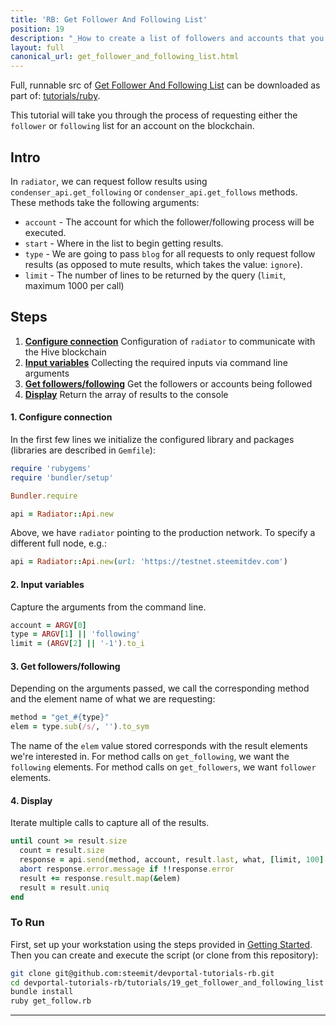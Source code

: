 ```yaml
---
title: 'RB: Get Follower And Following List'
position: 19
description: "_How to create a list of followers and accounts that you are following._"
layout: full
canonical_url: get_follower_and_following_list.html
---              
```

<span class="fa-pull-left top-of-tutorial-repo-link"><span class="first-word">Full</span>, runnable src of [Get Follower And Following List](https://gitlab.syncad.com/hive/devportal/-/tree/master/tutorials/ruby/tutorials/19_get_follower_and_following_list) can be downloaded as part of: [tutorials/ruby](https://gitlab.syncad.com/hive/devportal/-/tree/master/tutorials/ruby).</span>
<br>



This tutorial will take you through the process of requesting either the `follower` or `following` list for an account on the blockchain.

## Intro

In `radiator`, we can request follow results using `condenser_api.get_following` or `condenser_api.get_follows` methods.  These methods take the following arguments:

* `account` - The account for which the follower/following process will be executed.
* `start` - Where in the list to begin getting results.
* `type` - We are going to pass `blog` for all requests to only request follow results (as opposed to mute results, which takes the value: `ignore`).
* `limit` - The number of lines to be returned by the query (`limit`, maximum 1000 per call)

## Steps

1.  [**Configure connection**](#connection) Configuration of `radiator` to communicate with the Hive blockchain
2.  [**Input variables**](#input) Collecting the required inputs via command line arguments
3.  [**Get followers/following**](#query) Get the followers or accounts being followed
4.  [**Display**](#display) Return the array of results to the console

#### 1. Configure connection<a name="connection"></a>

In the first few lines we initialize the configured library and packages (libraries are described in `Gemfile`):

```ruby
require 'rubygems'
require 'bundler/setup'

Bundler.require

api = Radiator::Api.new
```

Above, we have `radiator` pointing to the production network.  To specify a different full node, e.g.:

```ruby
api = Radiator::Api.new(url: 'https://testnet.steemitdev.com')
```

#### 2. Input variables<a name="input"></a>

Capture the arguments from the command line.

```ruby
account = ARGV[0]
type = ARGV[1] || 'following'
limit = (ARGV[2] || '-1').to_i
```

#### 3. Get followers/following<a name="query"></a>

Depending on the arguments passed, we call the corresponding method and the element name of what we are requesting:

```ruby
method = "get_#{type}"
elem = type.sub(/s/, '').to_sym
```

The name of the `elem` value stored corresponds with the result elements we're interested in.  For method calls on `get_following`, we want the `following` elements.  For method calls on `get_followers`, we want `follower` elements.

#### 4. Display<a name="display"></a>

Iterate multiple calls to capture all of the results.

```ruby
until count >= result.size
  count = result.size
  response = api.send(method, account, result.last, what, [limit, 100].max)
  abort response.error.message if !!response.error
  result += response.result.map(&elem)
  result = result.uniq
end
```

### To Run

First, set up your workstation using the steps provided in [Getting Started](https://developers.hive.io/tutorials-ruby/getting_started).  Then you can create and execute the script (or clone from this repository):

```bash
git clone git@github.com:steemit/devportal-tutorials-rb.git
cd devportal-tutorials-rb/tutorials/19_get_follower_and_following_list
bundle install
ruby get_follow.rb
```


---
